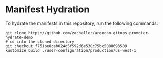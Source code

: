# Manifest Hydration

To hydrate the manifests in this repository, run the following commands:

```shell
git clone https://github.com/zachaller/argocon-gitops-promoter-hydrate-demo
# cd into the cloned directory
git checkout f751be8cab024d5f592d6e530c75bc5088693509
kustomize build ./user-configuration/production/us-west-1
```
